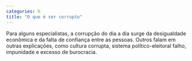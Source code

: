 ```yaml
---
categories: h
title: "O que é ser corrupto"
---
```

Para alguns especialistas, a corrupção do dia a dia surge da desigualdade econômica e da falta de confiança entre as pessoas. Outros falam em outras explicações, como cultura corrupta, sistema político-eleitoral falho, impunidade e excesso de burocracia.